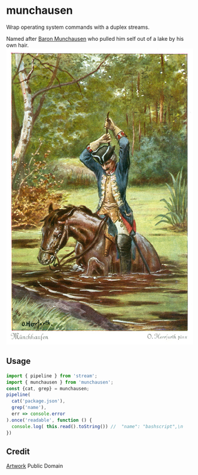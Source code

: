 # munchausen
Wrap operating system commands with a duplex streams.

Named after [Baron Munchausen](https://en.wikipedia.org/wiki/Baron_Munchausen) who pulled him self out of a lake by his own hair.
![muenchhausen.jpg](muenchhausen.jpg)

## Usage

```JavaScript
import { pipeline } from 'stream';
import { munchausen } from 'munchausen';
const {cat, grep} = munchausen;
pipeline(
  cat('package.json'),
  grep('name'),
  err => console.error
).once('readable', function () {
  console.log( this.read().toString()) //  "name": "bashscript",\n
})

```

## Credit
[Artwork](https://en.wikipedia.org/wiki/File:Muenchhausen_Herrfurth_7_500x789.jpg) Public Domain
